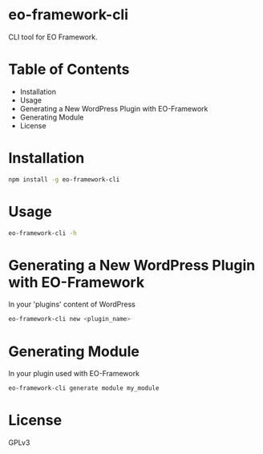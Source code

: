 # eo-framework-cli

CLI tool for EO Framework.

# Table of Contents

* Installation
* Usage
* Generating a New WordPress Plugin with EO-Framework
* Generating Module
* License

# Installation

```bash
npm install -g eo-framework-cli
```

# Usage

```bash
eo-framework-cli -h
```

# Generating a New WordPress Plugin with EO-Framework

In your 'plugins' content of WordPress

```bash
eo-framework-cli new <plugin_name>
```

# Generating Module

In your plugin used with EO-Framework

```bash
eo-framework-cli generate module my_module
```

# License

GPLv3
